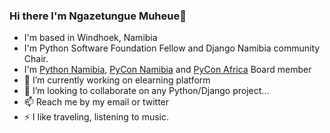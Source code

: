 ### Hi there I'm Ngazetungue Muheue👋

- I'm based in Windhoek, Namibia
- I'm Python Software Foundation Fellow and Django Namibia community Chair.
- I'm [Python Namibia](pynamibia.herokuapp.com/), [PyCon Namibia](https://na.pycon.org/) and [PyCon Africa](https://africa.pycon.org/) Board member
- 🔭 I’m currently working on elearning platform
- 👯 I’m looking to collaborate on any Python/Django project...
- 📫 Reach me by my email or twitter
- ⚡ I like traveling, listening to music.
